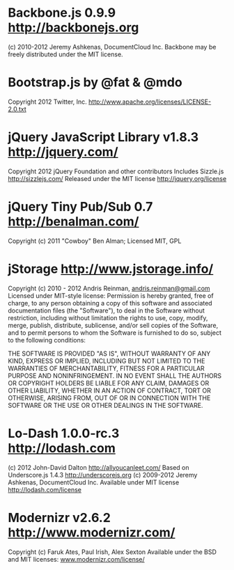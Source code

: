 # Backbone.js 0.9.9 <http://backbonejs.org>
(c) 2010-2012 Jeremy Ashkenas, DocumentCloud Inc.
Backbone may be freely distributed under the MIT license.

# Bootstrap.js by @fat & @mdo
Copyright 2012 Twitter, Inc.
<http://www.apache.org/licenses/LICENSE-2.0.txt>

# jQuery JavaScript Library v1.8.3 <http://jquery.com/>
Copyright 2012 jQuery Foundation and other contributors
Includes Sizzle.js <http://sizzlejs.com/>
Released under the MIT license <http://jquery.org/license>

# jQuery Tiny Pub/Sub 0.7 <http://benalman.com/>
Copyright (c) 2011 "Cowboy" Ben Alman; Licensed MIT, GPL

# jStorage <http://www.jstorage.info/>
Copyright (c) 2010 - 2012 Andris Reinman, andris.reinman@gmail.com
Licensed under MIT-style license:
Permission is hereby granted, free of charge, to any person obtaining a copy
of this software and associated documentation files (the "Software"), to deal
in the Software without restriction, including without limitation the rights
to use, copy, modify, merge, publish, distribute, sublicense, and/or sell
copies of the Software, and to permit persons to whom the Software is
furnished to do so, subject to the following conditions:

THE SOFTWARE IS PROVIDED "AS IS", WITHOUT WARRANTY OF ANY KIND, EXPRESS OR
IMPLIED, INCLUDING BUT NOT LIMITED TO THE WARRANTIES OF MERCHANTABILITY,
FITNESS FOR A PARTICULAR PURPOSE AND NONINFRINGEMENT. IN NO EVENT SHALL THE
AUTHORS OR COPYRIGHT HOLDERS BE LIABLE FOR ANY CLAIM, DAMAGES OR OTHER
LIABILITY, WHETHER IN AN ACTION OF CONTRACT, TORT OR OTHERWISE, ARISING FROM,
OUT OF OR IN CONNECTION WITH THE SOFTWARE OR THE USE OR OTHER DEALINGS IN THE
SOFTWARE.

# Lo-Dash 1.0.0-rc.3 <http://lodash.com>
(c) 2012 John-David Dalton <http://allyoucanleet.com/>
Based on Underscore.js 1.4.3 <http://underscorejs.org> (c) 2009-2012 Jeremy Ashkenas, DocumentCloud Inc.
Available under MIT license <http://lodash.com/license>

# Modernizr v2.6.2 <http://www.modernizr.com/>
Copyright (c) Faruk Ates, Paul Irish, Alex Sexton
Available under the BSD and MIT licenses: www.modernizr.com/license/
